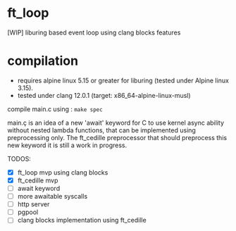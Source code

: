 # ft_loop
[WIP] liburing based event loop using clang blocks features

# compilation

- requires alpine linux 5.15 or greater for liburing (tested under Alpine linux 3.15).
- tested under clang 12.0.1 (target: x86_64-alpine-linux-musl)

compile main.c using :
``` make spec ``` 

main.ç is an idea of a new 'await' keyword for C to use kernel async ability without nested lambda functions, that can be implemented using preprocessing only. The ft_cedille preprocessor that should preprocess this new keyword it is still a work in progress.


TODOS:
- [X] ft_loop mvp using clang blocks
- [X] ft_cedille mvp 
- [ ] await keyword 
- [ ] more awaitable syscalls
- [ ] http server
- [ ] pgpool
- [ ] clang blocks implementation using ft_cedille 
